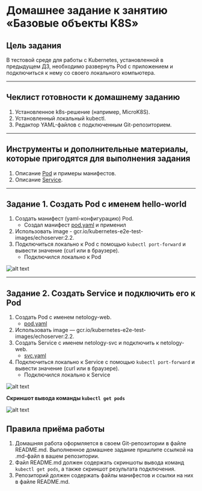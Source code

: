 # Домашнее задание к занятию «Базовые объекты K8S»

## Цель задания

В тестовой среде для работы с Kubernetes, установленной в предыдущем ДЗ, необходимо развернуть Pod с приложением и подключиться к нему со своего локального компьютера. 

------

## Чеклист готовности к домашнему заданию

1. Установленное k8s-решение (например, MicroK8S).
2. Установленный локальный kubectl.
3. Редактор YAML-файлов с подключенным Git-репозиторием.

------

## Инструменты и дополнительные материалы, которые пригодятся для выполнения задания

1. Описание [Pod](https://kubernetes.io/docs/concepts/workloads/pods/) и примеры манифестов.
2. Описание [Service](https://kubernetes.io/docs/concepts/services-networking/service/).

------

## Задание 1. Создать Pod с именем hello-world

1. Создать манифест (yaml-конфигурацию) Pod.
   * Создал манифест [pod.yaml](hello-world.yaml) и применил
2. Использовать image - gcr.io/kubernetes-e2e-test-images/echoserver:2.2.
3. Подключиться локально к Pod с помощью `kubectl port-forward` и вывести значение (curl или в браузере).
   * Подключился локально к Pod

![alt text](https://github.com/filipp761/Netology-sdb-homewoks/blob/main/kuber-homeworks/1.2/img/hello_world.png)

------

## Задание 2. Создать Service и подключить его к Pod

1. Создать Pod с именем netology-web.
   * [pod.yaml](netology-web.yaml)
2. Использовать image — gcr.io/kubernetes-e2e-test-images/echoserver:2.2.
3. Создать Service с именем netology-svc и подключить к netology-web.
   * [svc.yaml](netology-svc.yaml)
4. Подключиться локально к Service с помощью `kubectl port-forward` и вывести значение (curl или в браузере).
   * Подключился локально к Service

![alt text](https://github.com/filipp761/Netology-sdb-homewoks/blob/main/kuber-homeworks/1.2/img/svc_port_forward.png)

**Cкриншот вывода команды `kubectl get pods`**

![alt text](https://github.com/filipp761/Netology-sdb-homewoks/blob/main/kuber-homeworks/1.2/img/get_pod.png)

## Правила приёма работы

1. Домашняя работа оформляется в своем Git-репозитории в файле README.md. Выполненное домашнее задание пришлите ссылкой на .md-файл в вашем репозитории.
2. Файл README.md должен содержать скриншоты вывода команд `kubectl get pods`, а также скриншот результата подключения.
3. Репозиторий должен содержать файлы манифестов и ссылки на них в файле README.md.
